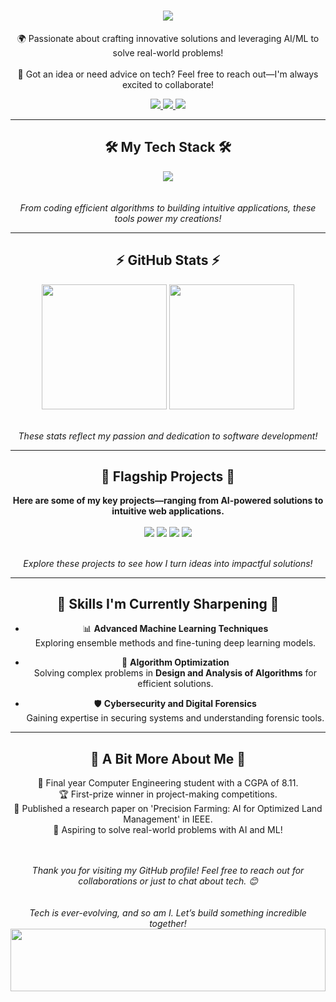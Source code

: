 <h1 align="center">
    <img src="https://readme-typing-svg.herokuapp.com/?font=Righteous&size=50&center=true&vCenter=true&width=1500&height=75&duration=2500&lines=Welcome+to+my+digital+playground!+👋;I'm+an+AI+enthusiast,+problem-solver,+and+tech+explorer!;Take+a+peek+into+my+world+of+innovation!"/>
</h1>

<div align="center">
    
🌍 Passionate about crafting innovative solutions and leveraging AI/ML to solve real-world problems! <br><br>
💬 Got an idea or need advice on tech? Feel free to reach out—I'm always excited to collaborate!

</div>

<div align="center"> 
  <a href="https://www.linkedin.com/in/kartik-sangle/">
    <img src="https://img.shields.io/badge/Let's_Connect!-333333?style=for-the-badge&logo=linkedin&logoColor=blue" />
  </a>
  <a href="mailto:kartiksangle32@gmail.com">
    <img src="https://img.shields.io/badge/Email_Me!-333333?style=for-the-badge&logo=gmail&logoColor=red" />
  </a>
  <a href="https://kartiksangle.netlify.app/">
    <img src="https://img.shields.io/badge/Visit_My_Portfolio!-333333?style=for-the-badge&logo=githubpages&logoColor=green" />
  </a>
</div>


---

<h2 align="center">🛠️ My Tech Stack 🛠️</h2>

<div align="center">
    <img src="https://skillicons.dev/icons?i=python,tensorflow,flask,django,html,css,javascript,react,nodejs,mysql,git,linux" />
</div>

<div align="center">
    <br><br>
    <i>From coding efficient algorithms to building intuitive applications, these tools power my creations!</i>
</div>

---

<h2 align="center">⚡ GitHub Stats ⚡</h2>

<div align=center>  
  <img height=200 align="center" src="https://github-readme-stats-kds.vercel.app/api?username=KDS2383&rank_icon=github" />
  <img height=200 align="center" src="https://github-readme-stats-kds.vercel.app/api/top-langs/?username=KDS2383" />
</div>

<div align="center">
    <br><br>
    <i>These stats reflect my passion and dedication to software development!</i>
</div>

---

<h2 align="center">🚀 Flagship Projects 🚀</h2>

<div align="center">
    
**Here are some of my key projects—ranging from AI-powered solutions to intuitive web applications.**

</div>

<div align=center>   
  <img align="center" src="https://github-readme-stats-kds.vercel.app/api/pin/?username=KDS2383&repo=Hand-Gesture-controlled-robotic-arm" />
  <img align="center" src="https://github-readme-stats-kds.vercel.app/api/pin/?username=KDS2383&repo=Kartiksangleportfolio" />
  <img align="center" src="https://github-readme-stats-kds.vercel.app/api/pin/?username=KDS2383&repo=Retina_Blindness_detection" />
  <img align="center" src="https://github-readme-stats-kds.vercel.app/api/pin/?username=KDS2383&repo=Infinity_Fitness_Management_System" />  
</div>

<div align="center">
    <br><br>
    <i>Explore these projects to see how I turn ideas into impactful solutions!</i>
</div>


<!-- <h2 align="center">🌟 Open-Source Contributions 🌟</h2>

<div align="center">
    
**I actively contribute to open-source projects, focusing on AI, web development, and cybersecurity.**

**From code enhancements to documentation improvements, I enjoy collaborating with the global developer community!**

</div>

<div align="center">
    <strong><a href="https://github.com/topjohnwu/Magisk">MAGISK</a></strong> - 
    <strong><a href="https://github.com/LibrePass/LibrePass-Android">LIBREPASS ANDROID</a></strong> - 
    <strong><a href="https://github.com/sweakpl/unlock-master">UNLOCK MASTER</a></strong> - 
    <strong><a href="https://github.com/KRTirtho/spotube">SPOTUBE</a></strong> - 
    <strong><a href="https://github.com/rumboalla/apkupdater">APKU‌PDATER</a></strong> 
     Add more projects as needed 
</div>

<div align="center">
    <br><br>
    <i>Grateful to contribute and learn from these incredible projects and communities!</i>
</div> -->

---

<h2 align="center">🌟 Skills I'm Currently Sharpening 🌟</h2>

<div align="center">
    
- 📊 **Advanced Machine Learning Techniques**  
   Exploring ensemble methods and fine-tuning deep learning models.  

- 🧩 **Algorithm Optimization**  
   Solving complex problems in **Design and Analysis of Algorithms** for efficient solutions.  

- 🛡️ **Cybersecurity and Digital Forensics**  
   Gaining expertise in securing systems and understanding forensic tools.  

</div>

---

<h2 align="center">🌱 A Bit More About Me 🌱</h2>

<div align="center">
    
🚀 Final year Computer Engineering student with a CGPA of 8.11.  
🏆 First-prize winner in project-making competitions.  
📖 Published a research paper on 'Precision Farming: AI for Optimized Land Management' in IEEE.  
🌌 Aspiring to solve real-world problems with AI and ML!  

</div>

<div align="center">
    <br><br>
    <i>Thank you for visiting my GitHub profile! Feel free to reach out for collaborations or just to chat about tech. 😊</i>
</div>

<div align="center">
    <br><br>
    <i>Tech is ever-evolving, and so am I. Let’s build something incredible together!</i>
</div>

<img src="https://raw.githubusercontent.com/matfantinel/matfantinel/master/waves.svg" width="100%" height="100">
